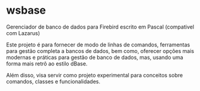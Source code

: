 # wsbase
Gerenciador de banco de dados para Firebird escrito em Pascal (compativel com Lazarus)

Este projeto é para fornecer de modo de linhas de comandos, ferramentas para gestão completa a bancos de dados, bem como, oferecer opções mais modernas e práticas para gestão de banco de dados, mas, usando uma forma mais retrô ao estilo dBase.

Além disso, visa servir como projeto experimental para conceitos sobre comandos, classes e funcionalidades.

